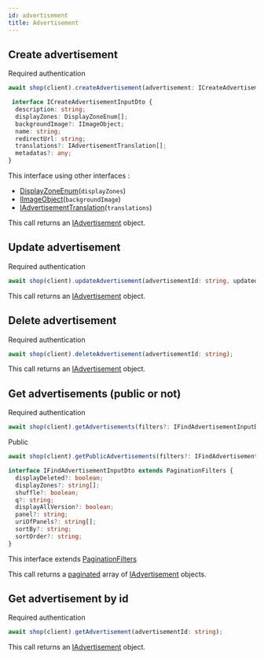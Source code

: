```yaml
---
id: advertisement
title: Advertisement
---
```


## Create advertisement

<span class="badge badge--warning">Required authentication</span>

```ts
await shop(client).createAdvertisement(advertisement: ICreateAdvertisementInputDto);
```

```ts
 interface ICreateAdvertisementInputDto {
  description: string;
  displayZones: DisplayZoneEnum[];
  backgroundImage?: IImageObject;
  name: string;
  redirectUrl: string;
  translations?: IAdvertisementTranslation[];
  metadatas?: any;
}
```

This interface using other interfaces :
 - [DisplayZoneEnum](../shop-types#displayzoneenum)(`displayZones`)
 - [IImageObject](../media-types#iimageobject)(`backgroundImage`)
 - [IAdvertisementTranslation](../shop-types#iadvertisementtranslation)(`translations`)

This call returns an [IAdvertisement](../shop-types#iadvertisement) object.

## Update advertisement

<span class="badge badge--warning">Required authentication</span>

```ts
await shop(client).updateAdvertisement(advertisementId: string, updatedAdvertisement: Partial<ICreateAdvertisementInputDto>);
```

This call returns an [IAdvertisement](../shop-types#iadvertisement) object.


## Delete advertisement

<span class="badge badge--warning">Required authentication</span>

```ts
await shop(client).deleteAdvertisement(advertisementId: string);
```

This call returns an [IAdvertisement](../shop-types#iadvertisement) object.

## Get advertisements (public or not)

<span class="badge badge--warning">Required authentication</span>

```ts
await shop(client).getAdvertisements(filters?: IFindAdvertisementInputDto);
```

<span class="badge badge--success">Public</span>

```ts
await shop(client).getPublicAdvertisements(filters?: IFindAdvertisementInputDto);
```

```ts
interface IFindAdvertisementInputDto extends PaginationFilters {
  displayDeleted?: boolean;
  displayZones?: string[];
  shuffle?: boolean;
  q?: string;
  displayAllVersion?: boolean;
  panel?: string;
  uriOfPanels?: string[];
  sortBy?: string;
  sortOrder?: string;
}
```

This interface extends [PaginationFilters](../pagination#pagination-filters)

This call returns a [paginated](../pagination#pagination) array of [IAdvertisement](../shop-types#iadvertisement) objects.

## Get advertisement by id

<span class="badge badge--warning">Required authentication</span>

```ts
await shop(client).getAdvertisement(advertisementId: string);
```

This call returns an [IAdvertisement](../shop-types#iadvertisement) object.